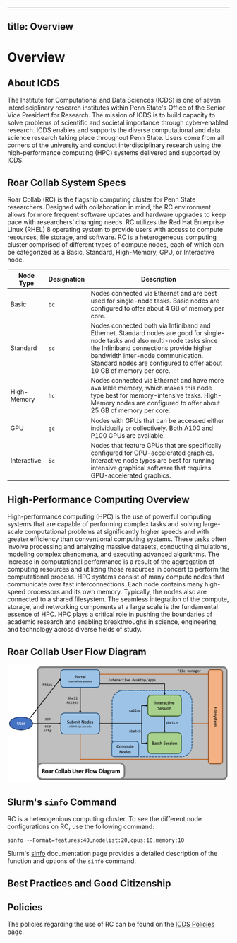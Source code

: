 
---
title: Overview
---

# Overview




## About ICDS

The Institute for Computational and Data Sciences (ICDS) is one of seven interdisciplinary research institutes within Penn State's Office of the Senior Vice President for Research. The mission of ICDS is to build capacity to solve problems of scientific and societal importance through cyber-enabled research. ICDS enables and supports the diverse computational and data science research taking place throughout Penn State. Users come from all corners of the university and conduct interdisciplinary research using the high-performance computing (HPC) systems delivered and supported by ICDS.


## Roar Collab System Specs

Roar Collab (RC) is the flagship computing cluster for Penn State researchers. Designed with collaboration in mind, the RC environment allows for more frequent software updates and hardware upgrades to keep pace with researchers’ changing needs. RC utilizes the Red Hat Enterprise Linux (RHEL) 8 operating system to provide users with access to compute resources, file storage, and software. RC is a heterogeneous computing cluster comprised of different types of compute nodes, each of which can be categorized as a Basic, Standard, High-Memory, GPU, or Interactive node.

| Node Type | Designation | Description |
| ---- | ---- | ---- |
| Basic | `bc` | Nodes connected via Ethernet and are best used for single-node tasks. Basic nodes are configured to offer about 4 GB of memory per core. |
| Standard | `sc` | Nodes connected both via Infiniband and Ethernet. Standard nodes are good for single-node tasks and also multi-node tasks since the Infiniband connections provide higher bandwidth inter-node communication. Standard nodes are configured to offer about 10 GB of memory per core. |
| High-Memory | `hc` | Nodes connected via Ethernet and have more available memory, which makes this node type best for memory-intensive tasks. High-Memory nodes are configured to offer about 25 GB of memory per core. |
| GPU | `gc` | Nodes with GPUs that can be accessed either individually or collectively. Both A100 and P100 GPUs are available. |
| Interactive | `ic` | Nodes that feature GPUs that are specifically configured for GPU-accelerated graphics. Interactive node types are best for running intensive graphical software that requires GPU-accelerated graphics. |


## High-Performance Computing Overview

High-performance computing (HPC) is the use of powerful computing systems that are capable of performing complex tasks and solving large-scale computational problems at significantly higher speeds and with greater efficiency than conventional computing systems. These tasks often involve processing and analyzing massive datasets, conducting simulations, modeling complex phenomena, and executing advanced algorithms. The increase in computational performance is a result of the aggregation of computing resources and utilizing those resources in concert to perform the computational process. HPC systems consist of many compute nodes that communicate over fast interconnections. Each node contains many high-speed processors and its own memory. Typically, the nodes also are connected to a shared filesystem. The seamless integration of the compute, storage, and networking components at a large scale is the fundamental essence of HPC. HPC plays a critical role in pushing the boundaries of academic research and enabling breakthroughs in science, engineering, and technology across diverse fields of study.


## Roar Collab User Flow Diagram

![RC User Flow Diagram](images/RCUserFlowDiagram.png)


## Slurm's `sinfo` Command

RC is a heterogenious computing cluster. To see the different node configurations on RC, use the following command:
```
sinfo --Format=features:40,nodelist:20,cpus:10,memory:10
```

Slurm's [sinfo](https://slurm.schedmd.com/sinfo.html) documentation page provides a detailed description of the function and options of the `sinfo` command.


## Best Practices and Good Citizenship




## Policies

The policies regarding the use of RC can be found on the [ICDS Policies](https://www.icds.psu.edu/computing-services/roar-policies/) page.

